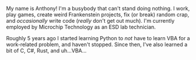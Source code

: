 My name is Anthony! I'm a busybody that can't stand doing nothing. I work, play games, create weird Frankenstein projects, fix (or break) random crap, and *occasionally* write code (*really* don't get out much). I'm currently employed by Microchip Technology as an ESD lab technician. 

Roughly 5 years ago I started learning Python to *not* have to learn VBA for a work-related problem, and haven't stopped. Since then, I've also learned a bit of C, C#, Rust, and uh...VBA... 
